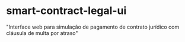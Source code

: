 # smart-contract-legal-ui
"Interface web para simulação de pagamento de contrato jurídico com cláusula de multa por atraso"
